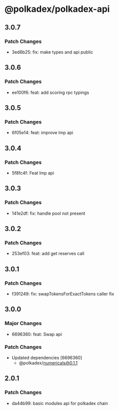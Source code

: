 # @polkadex/polkadex-api

## 3.0.7

### Patch Changes

- 3ed6b25: fix: make types and api public

## 3.0.6

### Patch Changes

- ee100f6: feat: add scoring rpc typings

## 3.0.5

### Patch Changes

- 6f05e14: feat: improve lmp api

## 3.0.4

### Patch Changes

- 5f8fc4f: Feat lmp api

## 3.0.3

### Patch Changes

- 141e2df: fix: handle pool not present

## 3.0.2

### Patch Changes

- 253ef03: feat: add get reserves call

## 3.0.1

### Patch Changes

- f391249: fix: swapTokensForExactTokens caller fix

## 3.0.0

### Major Changes

- 6696360: feat: Swap api

### Patch Changes

- Updated dependencies [6696360]
  - @polkadex/numericals@0.1.1

## 2.0.1

### Patch Changes

- da44b99: basic modules api for polkadex chain
